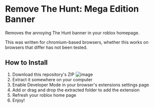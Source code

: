 # Remove The Hunt: Mega Edition Banner

Removes the annoying The Hunt banner in your roblox homepage.

This was written for chromium-based browsers, whether this works on browsers that differ has not been tested.

## How to Install

1. Download this repository's ZIP
![image](https://github.com/user-attachments/assets/244dbec2-583c-4a17-94d9-f411ae5e8280)
2. Extract it somewhere on your computer
3. Enable Developer Mode in your browser's extensions settings page
4. Add or drag and drop the extracted folder to add the extension
5. Refresh your roblox home page
6. Enjoy!